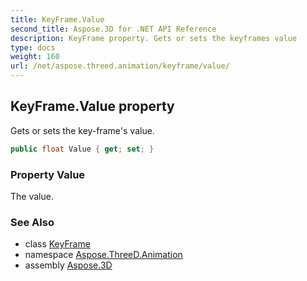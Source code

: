 ```yaml
---
title: KeyFrame.Value
second_title: Aspose.3D for .NET API Reference
description: KeyFrame property. Gets or sets the keyframes value
type: docs
weight: 160
url: /net/aspose.threed.animation/keyframe/value/
---
```

## KeyFrame.Value property

Gets or sets the key-frame's value.

```csharp
public float Value { get; set; }
```

### Property Value

The value.

### See Also

* class [KeyFrame](../)
* namespace [Aspose.ThreeD.Animation](../../keyframe/)
* assembly [Aspose.3D](../../../)


